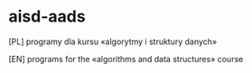 # aisd-aads
[PL] programy dla kursu «algorytmy i struktury danych»

[EN] programs for the «algorithms and data structures» course
